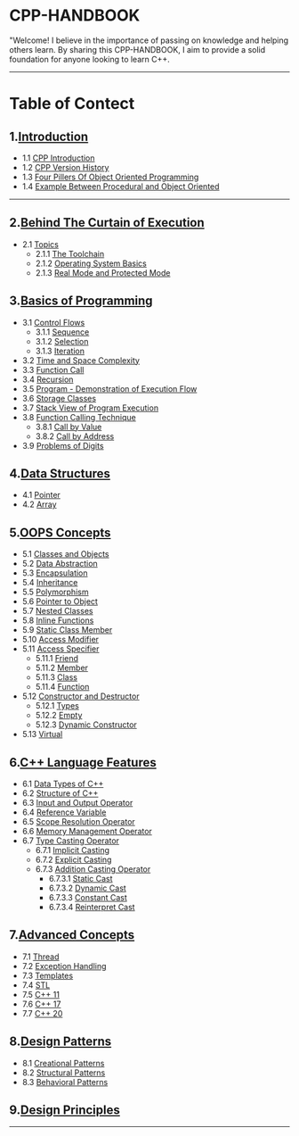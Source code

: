 # CPP-HANDBOOK
"Welcome! I believe in the importance of passing on knowledge and helping others learn. By sharing this CPP-HANDBOOK, I aim to provide a solid foundation for anyone looking to learn C++.
<br>

---

# Table of Contect

## 1.[Introduction](https://github.com/ingaleshubhankar/CPP-HANDBOOK/tree/main/Introduction#Introduction)
- 1.1 [CPP Introduction](https://github.com/ingaleshubhankar/CPP-HANDBOOK/tree/main/Introduction#CPP-Introduction)
- 1.2 [CPP Version History](https://github.com/ingaleshubhankar/CPP-HANDBOOK/tree/main/Introduction#cpp-versions-history)
- 1.3 [Four Pillers Of Object Oriented Programming](https://github.com/ingaleshubhankar/CPP-HANDBOOK/tree/main/Introduction#the-four-pillars-of-object-oriented-programming)
- 1.4 [Example Between Procedural and Object Oriented](https://github.com/ingaleshubhankar/CPP-HANDBOOK/tree/main/Introduction#difference-between-procedural-and-object-oriented-programs)

---

## 2.[Behind The Curtain of Execution](https://github.com/ingaleshubhankar/CPP-HANDBOOK/tree/main/Behind%20the%20Curtain%20of%20Execution#Behind-the-curtain-of-execution)
 - 2.1 [Topics](https://github.com/ingaleshubhankar/CPP-HANDBOOK/tree/main/Behind%20the%20Curtain%20of%20Execution#topics)
    - 2.1.1 [The Toolchain](https://github.com/ingaleshubhankar/CPP-HANDBOOK/blob/main/Behind%20the%20Curtain%20of%20Execution/The%20Toolchain.md#the-toolchain)
    - 2.1.2 [Operating System Basics](https://github.com/ingaleshubhankar/CPP-HANDBOOK/blob/main/Behind%20the%20Curtain%20of%20Execution/Operating%20System%20Basics.md#Operating-System-Basics)
    - 2.1.3 [Real Mode and Protected Mode](https://github.com/ingaleshubhankar/CPP-HANDBOOK/blob/main/Behind%20the%20Curtain%20of%20Execution/Real%20Mode%20and%20Protected%20Mode.md#real-mode-protected-mode)

    

## 3.[Basics of Programming](https://github.com/ingaleshubhankar/CPP-HANDBOOK/tree/main/Basics%20of%20programming#basics-of-programming)
 - 3.1 [Control Flows]()
    - 3.1.1 [Sequence]()
	- 3.1.2 [Selection]()
	- 3.1.3 [Iteration]()
 - 3.2 [Time and Space Complexity]()
 - 3.3 [Function Call]()
 - 3.4 [Recursion]()
 - 3.5 [Program - Demonstration of Execution Flow]()
 - 3.6 [Storage Classes]()
 - 3.7 [Stack View of Program Execution]()
 - 3.8 [Function Calling Technique]()
    - 3.8.1 [Call by Value]()
    - 3.8.2 [Call by Address]()
 - 3.9 [Problems of Digits]()


## 4.[Data Structures](https://github.com/ingaleshubhankar/CPP-HANDBOOK/tree/main/Data%20Structures#data-structure)
 - 4.1 [Pointer]()
 - 4.2 [Array]()



## 5.[OOPS Concepts](https://github.com/ingaleshubhankar/CPP-HANDBOOK/tree/main/OOPS%20Concepts)
 - 5.1 [Classes and Objects](https://github.com/ingaleshubhankar/CPP-HANDBOOK/tree/main/OOPS%20Concepts#classes-and-objects)
 - 5.2 [Data Abstraction]()
 - 5.3 [Encapsulation]()
 - 5.4 [Inheritance]()
 - 5.5 [Polymorphism]()
 - 5.6 [Pointer to Object]()
 - 5.7 [Nested Classes]()
 - 5.8 [Inline Functions]()
 - 5.9 [Static Class Member]()
 - 5.10 [Access Modifier]() 
 - 5.11 [Access Specifier]()
    - 5.11.1 [Friend]()
    - 5.11.2 [Member]()
    - 5.11.3 [Class]()
    - 5.11.4 [Function]()
 - 5.12 [Constructor and Destructor]()
    - 5.12.1 [Types]()
    - 5.12.2 [Empty]()
    - 5.12.3 [Dynamic Constructor]()
 - 5.13 [Virtual]()


## 6.[C++ Language Features](https://github.com/ingaleshubhankar/CPP-HANDBOOK/tree/main/Data%20Structures#data-structure)
 - 6.1 [Data Types of C++]()
 - 6.2 [Structure of C++]()
 - 6.3 [Input and Output Operator]()
 - 6.4 [Reference Variable]()
 - 6.5 [Scope Resolution Operator]()
 - 6.6 [Memory Management Operator]()
 - 6.7 [Type Casting Operator]()
    - 6.7.1 [Implicit Casting]()
    - 6.7.2 [Explicit Casting]()
    - 6.7.3 [Addition Casting Operator]()
        - 6.7.3.1 [Static Cast]()
        - 6.7.3.2 [Dynamic Cast]()
        - 6.7.3.3 [Constant Cast]()
        - 6.7.3.4 [Reinterpret Cast]()


## 7.[Advanced Concepts](https://github.com/ingaleshubhankar/CPP-HANDBOOK/tree/main/Data%20Structures#data-structure)
 - 7.1 [Thread]()
 - 7.2 [Exception Handling]()
 - 7.3 [Templates]()
 - 7.4 [STL]()
 - 7.5 [C++ 11]()
 - 7.6 [C++ 17]()
 - 7.7 [C++ 20]()


## 8.[Design Patterns](https://github.com/ingaleshubhankar/CPP-HANDBOOK/tree/main/Data%20Structures#data-structure)
 - 8.1 [Creational Patterns]()
 - 8.2 [Structural Patterns]()
 - 8.3 [Behavioral Patterns]()

## 9.[Design Principles](https://github.com/ingaleshubhankar/CPP-HANDBOOK/tree/main/Data%20Structures#data-structure)



---

